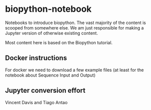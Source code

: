biopython-notebook
==================

Notebooks to introduce biopython. The vast majority of the content is
scooped from somewhere else. We am just responsible for making a Jupyter version
of otherwise existing content.

Most content here is based on the Biopython tutorial.


Docker instructions
-------------------

For docker we need to download a few example files (at least for the
notebook about Sequence Input and Output)


Jupyter conversion effort
-------------------------

Vincent Davis and Tiago Antao
